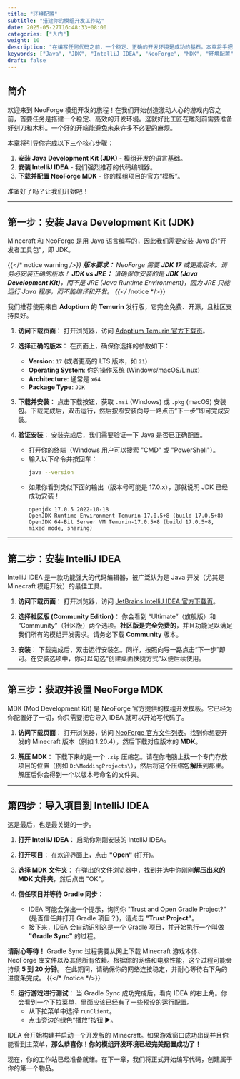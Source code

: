 ```yaml
---
title: "环境配置"
subtitle: "搭建你的模组开发工作站"
date: 2025-05-27T16:48:33+08:00
categories: ["入门"]
weight: 10
description: "在编写任何代码之前，一个稳定、正确的开发环境是成功的基石。本章将手把手带你安装和配置所有必需的工具，包括 Java JDK、IntelliJ IDEA，并设置好 NeoForge MDK 项目。"
keywords: ["Java", "JDK", "IntelliJ IDEA", "NeoForge", "MDK", "环境配置"]
draft: false
---
```


## 简介

欢迎来到 NeoForge 模组开发的旅程！在我们开始创造激动人心的游戏内容之前，首要任务是搭建一个稳定、高效的开发环境。这就好比工匠在雕刻前需要准备好刻刀和木料。一个好的开端能避免未来许多不必要的麻烦。

本章将引导你完成以下三个核心步骤：
1.  **安装 Java Development Kit (JDK)** - 模组开发的语言基础。
2.  **安装 IntelliJ IDEA** - 我们强烈推荐的代码编辑器。
3.  **下载并配置 NeoForge MDK** - 你的模组项目的官方“模板”。

准备好了吗？让我们开始吧！

---

## 第一步：安装 Java Development Kit (JDK)

Minecraft 和 NeoForge 是用 Java 语言编写的，因此我们需要安装 Java 的“开发者工具包”，即 JDK。

{{</* notice warning */>}}
**版本要求：** NeoForge 需要 **JDK 17** 或更高版本。请务必安装正确的版本！
**JDK vs JRE：** 请确保你安装的是 **JDK (Java Development Kit)**，而不是 JRE (Java Runtime Environment)，因为 JRE 只能运行 Java 程序，而不能编译和开发。
{{</* /notice */>}}

我们推荐使用来自 **Adoptium** 的 **Temurin** 发行版，它完全免费、开源，且社区支持良好。

1.  **访问下载页面**：
    打开浏览器，访问 [Adoptium Temurin 官方下载页](https://adoptium.net/temurin/releases/)。

2.  **选择正确的版本**：
    在页面上，确保你选择的参数如下：
    *   **Version**: `17` (或者更高的 LTS 版本，如 `21`)
    *   **Operating System**: 你的操作系统 (Windows/macOS/Linux)
    *   **Architecture**: 通常是 `x64`
    *   **Package Type**: `JDK`

3.  **下载并安装**：
    点击下载按钮，获取 `.msi` (Windows) 或 `.pkg` (macOS) 安装包。下载完成后，双击运行，然后按照安装向导一路点击“下一步”即可完成安装。

4.  **验证安装**：
    安装完成后，我们需要验证一下 Java 是否已正确配置。
    *   打开你的终端（Windows 用户可以搜索 "CMD" 或 "PowerShell"）。
    *   输入以下命令并按回车：
        ```bash
        java --version
        ```
    *   如果你看到类似下面的输出（版本号可能是 17.0.x），那就说明 JDK 已经成功安装！
        ```
        openjdk 17.0.5 2022-10-18
        OpenJDK Runtime Environment Temurin-17.0.5+8 (build 17.0.5+8)
        OpenJDK 64-Bit Server VM Temurin-17.0.5+8 (build 17.0.5+8, mixed mode, sharing)
        ```

---

## 第二步：安装 IntelliJ IDEA

IntelliJ IDEA 是一款功能强大的代码编辑器，被广泛认为是 Java 开发（尤其是 Minecraft 模组开发）的最佳工具。

1.  **访问下载页面**：
    打开浏览器，访问 [JetBrains IntelliJ IDEA 官方下载页](https://www.jetbrains.com/idea/download/)。

2.  **选择社区版 (Community Edition)**：
    你会看到 “Ultimate”（旗舰版）和 “Community”（社区版）两个选项。**社区版是完全免费的**，并且功能足以满足我们所有的模组开发需求。请务必下载 **Community** 版本。

3.  **安装**：
    下载完成后，双击运行安装包。同样，按照向导一路点击“下一步”即可。在安装选项中，你可以勾选“创建桌面快捷方式”以便后续使用。

---

## 第三步：获取并设置 NeoForge MDK

MDK (Mod Development Kit) 是 NeoForge 官方提供的模组开发模板。它已经为你配置好了一切，你只需要把它导入 IDEA 就可以开始写代码了。

1.  **访问下载页面**：
    打开浏览器，访问 [NeoForge 官方文件列表](https://neoforged.net/files)。找到你想要开发的 Minecraft 版本（例如 1.20.4），然后下载对应版本的 **MDK**。

2.  **解压 MDK**：
    下载下来的是一个 `.zip` 压缩包。请在你电脑上找一个专门存放项目的位置（例如 `D:\ModdingProjects\`），然后将这个压缩包**解压**到那里。解压后你会得到一个以版本号命名的文件夹。

---

## 第四步：导入项目到 IntelliJ IDEA

这是最后，也是最关键的一步。

1.  **打开 IntelliJ IDEA**：
    启动你刚刚安装的 IntelliJ IDEA。

2.  **打开项目**：
    在欢迎界面上，点击 **"Open"** (打开)。

3.  **选择 MDK 文件夹**：
    在弹出的文件浏览器中，找到并选中你刚刚**解压出来的 MDK 文件夹**，然后点击 "OK"。

4.  **信任项目并等待 Gradle 同步**：
    *   IDEA 可能会弹出一个提示，询问你 "Trust and Open Gradle Project?" (是否信任并打开 Gradle 项目？)，请点击 **"Trust Project"**。
    *   接下来，IDEA 会自动识别这是一个 Gradle 项目，并开始执行一个叫做 **"Gradle Sync"** 的过程。

**请耐心等待！**
Gradle Sync 过程需要从网上下载 Minecraft 游戏本体、NeoForge 库文件以及其他所有依赖。根据你的网络和电脑性能，这个过程可能会持续 **5 到 20 分钟**。
在此期间，请确保你的网络连接稳定，并耐心等待右下角的进度条完成。
{{</* /notice */>}}

5.  **运行游戏进行测试**：
    当 Gradle Sync 成功完成后，看向 IDEA 的右上角。你会看到一个下拉菜单，里面应该已经有了一些预设的运行配置。
    *   从下拉菜单中选择 `runClient`。
    *   点击旁边的绿色“播放”按钮 ▶️。

IDEA 会开始构建并启动一个开发版的 Minecraft。如果游戏窗口成功出现并且你能看到主菜单，**那么恭喜你！你的模组开发环境已经完美配置成功了！**

现在，你的工作站已经准备就绪。在下一章，我们将正式开始编写代码，创建属于你的第一个物品。